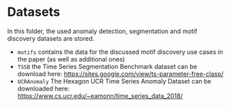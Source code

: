 # Datasets
In this folder, the used anomaly detection, segmentation and motif discovery datasets are stored.

- `motifs` contains the data for the discussed motif discovery use cases in the paper (as well as additional ones)
- `TSSB` the Time Series Segmentation Benchmark dataset can be download here: https://sites.google.com/view/ts-parameter-free-clasp/
- `UCRAnomaly` The Hexagon UCR Time Series Anomaly Dataset can be downloaded here: https://www.cs.ucr.edu/~eamonn/time_series_data_2018/